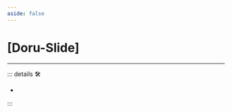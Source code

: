 ```yaml
---
aside: false
---
```

# <py>[Doru-Slide]</py>

---

<!-- =================================================== -->
<!-- =================================================== -->
<!-- =================================================== -->
<!-- =================================================== -->
<!-- =================================================== -->
::: details 🛠

-

:::
